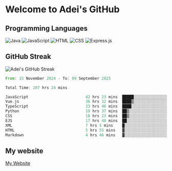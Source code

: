 # Welcome to Adei's GitHub

## Programming Languages
![Java](https://img.shields.io/badge/Java-007396?style=flat-square&logo=java&logoColor=white)
![JavaScript](https://img.shields.io/badge/JavaScript-F7DF1E?style=flat-square&logo=javascript&logoColor=black)
![HTML](https://img.shields.io/badge/HTML-E34F26?style=flat-square&logo=html5&logoColor=white)
![CSS](https://img.shields.io/badge/CSS-1572B6?style=flat-square&logo=css3&logoColor=white)
![Express.js](https://img.shields.io/badge/Express.js-000000?style=flat-square&logo=express&logoColor=white)


## GitHub Streak
![Adei's GitHub Streak](https://github-readme-streak-stats.herokuapp.com/?user=AdeiTamayo&hide_border=true)

<!--START_SECTION:waka-->

```rust
From: 15 November 2024 - To: 09 September 2025

Total Time: 207 hrs 24 mins

JavaScript                         42 hrs 23 mins  █████░░░░░░░░░░░░░░░░░░░░   20.25 %
Vue.js                             36 hrs 32 mins  ████▒░░░░░░░░░░░░░░░░░░░░   17.45 %
TypeScript                         33 hrs 46 mins  ████░░░░░░░░░░░░░░░░░░░░░   16.13 %
Python                             19 hrs 37 mins  ██▒░░░░░░░░░░░░░░░░░░░░░░   09.37 %
CSS                                18 hrs 23 mins  ██▒░░░░░░░░░░░░░░░░░░░░░░   08.78 %
EJS                                17 hrs 48 mins  ██░░░░░░░░░░░░░░░░░░░░░░░   08.51 %
XML                                7 hrs 5 mins    █░░░░░░░░░░░░░░░░░░░░░░░░   03.39 %
HTML                               5 hrs 55 mins   ▓░░░░░░░░░░░░░░░░░░░░░░░░   02.83 %
Markdown                           4 hrs 46 mins   ▓░░░░░░░░░░░░░░░░░░░░░░░░   02.28 %
```

<!--END_SECTION:waka-->

## My website
[My Website](https://adei.eus)



